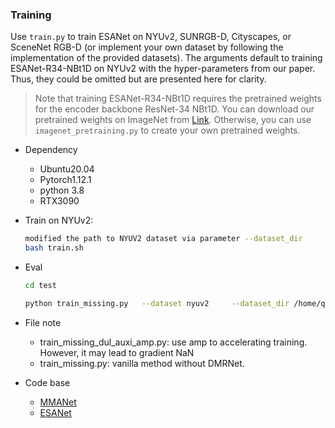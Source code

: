 

### Training
Use `train.py` to train ESANet on NYUv2, SUNRGB-D, Cityscapes, or SceneNet RGB-D
(or implement your own dataset by following the implementation of the provided 
datasets).
The arguments default to training ESANet-R34-NBt1D on NYUv2 with the 
hyper-parameters from our paper. Thus, they could be omitted but are presented 
here for clarity.

> Note that training ESANet-R34-NBt1D requires the pretrained weights for the 
encoder backbone ResNet-34 NBt1D. You can download our pretrained weights on 
ImageNet from [Link](https://drive.google.com/uc?id=1neUb6SJ87dIY1VvrSGxurVBQlH8Pd_Bi). 
Otherwise, you can use `imagenet_pretraining.py` to create your own pretrained weights.


- Dependency
    - Ubuntu20.04
    - Pytorch1.12.1
    - python 3.8 
    - RTX3090



- Train on NYUv2:
    ```bash
    modified the path to NYUV2 dataset via parameter --dataset_dir
    bash train.sh
    ```
- Eval
    ```bash
    cd test

    python train_missing.py   --dataset nyuv2     --dataset_dir /home/quick_data/shicaiwei/NYUDV2    --pretrained_dir ./trained_models/imagenet --results_dir /home/ssd/results/nyuv2/rgbd_r50_dul_auxi_kl3_auxi_0.5  --gpu 1   --modality rgbd 
    ```

- File note
    - train_missing_dul_auxi_amp.py: use amp to accelerating training. However, it may lead to gradient NaN
    - train_missing.py: vanilla method without DMRNet.


- Code base
    - [MMANet](https://github.com/shicaiwei123/MMANET-CVPR2023)
    - [ESANet](https://github.com/TUI-NICR/ESANet)